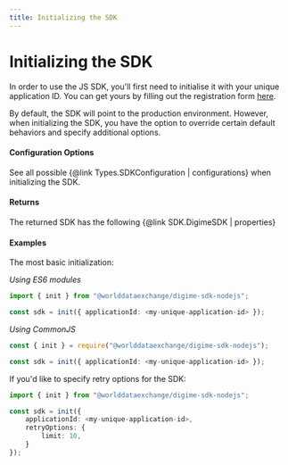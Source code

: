 ```yaml
---
title: Initializing the SDK
---
```


# Initializing the SDK

In order to use the JS SDK, you'll first need to initialise it with your unique application ID.
You can get yours by filling out the registration form [here](https://worlddataexchange.com/register).

By default, the SDK will point to the production environment. However, when initializing the SDK, you have the option to override certain default behaviors and specify additional options.

#### Configuration Options

See all possible {@link Types.SDKConfiguration | configurations} when initializing the SDK.

#### Returns

The returned SDK has the following {@link SDK.DigimeSDK | properties}

#### Examples

The most basic initialization:

_Using ES6 modules_

```typescript
import { init } from "@worlddataexchange/digime-sdk-nodejs";

const sdk = init({ applicationId: <my-unique-application-id> });
```

_Using CommonJS_

```typescript
const { init } = require("@worlddataexchange/digime-sdk-nodejs");

const sdk = init({ applicationId: <my-unique-application-id> });
```

If you'd like to specify retry options for the SDK:

```typescript
import { init } from "@worlddataexchange/digime-sdk-nodejs";

const sdk = init({
    applicationId: <my-unique-application-id>,
    retryOptions: {
        limit: 10,
    }
});
```
